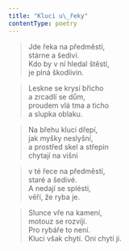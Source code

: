 ```yaml
---
title: "Kluci u\_řeky"
contentType: poetry
---
```


> Jde řeka na předměstí,  
> stárne a šediví.  
> Kdo by v ní hledal štěstí,  
> je plná škodlivin.

  

> Leskne se krysí břicho  
> a zrcadlí se dům,  
> proudem vlá tma a ticho  
> a slupka oblaku.

  

> Na břehu kluci dřepí,  
> jak myšky neslyšní,  
> a prostřed skel a střepin  
> chytají na višni

  

> v té řece na předměstí,  
> staré a šedivé.  
> A nedají se splésti,  
> věří, že ryba je.

  

> Slunce vře na kamení,  
> motouz se rozvíjí.  
> Pro rybáře to není.  
> Kluci však chytí. Oni chytí ji.
